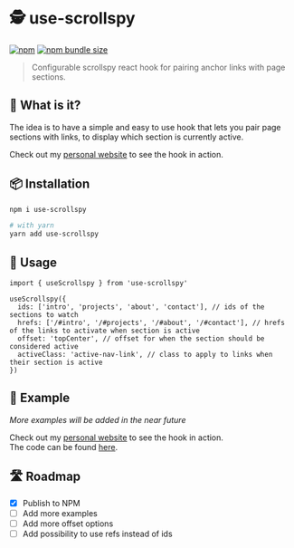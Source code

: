# 🕵️ use-scrollspy

[![npm](https://img.shields.io/npm/v/use-scrollspy)](https://www.npmjs.com/package/use-scrollspy)
[![npm bundle size](https://img.shields.io/bundlephobia/minzip/use-scrollspy)](https://www.npmjs.com/package/use-scrollspy)

> Configurable scrollspy react hook for pairing anchor links with page sections.

## 🤔 What is it?

The idea is to have a simple and easy to use hook that lets you pair page sections with links, to display which section is currently active.

Check out my [personal website](https://olivercederborg.com) to see the hook in action.

## 📦 Installation

```sh
npm i use-scrollspy

# with yarn
yarn add use-scrollspy
```

## 🚀 Usage

```tsx
import { useScrollspy } from 'use-scrollspy'

useScrollspy({
  ids: ['intro', 'projects', 'about', 'contact'], // ids of the sections to watch
  hrefs: ['/#intro', '/#projects', '/#about', '/#contact'], // hrefs of the links to activate when section is active
  offset: 'topCenter', // offset for when the section should be considered active
  activeClass: 'active-nav-link', // class to apply to links when their section is active
})
```

## 📝 Example

_More examples will be added in the near future_

Check out my [personal website](https://olivercederborg.com) to see the hook in action.<br>
The code can be found [here](https://github.com/olivercederborg/olivercederborg.com/blob/main/app/components/navigation/navigation.tsx#L15-L20).


## 🛣️ Roadmap

- [x] Publish to NPM
- [ ] Add more examples
- [ ] Add more offset options
- [ ] Add possibility to use refs instead of ids
